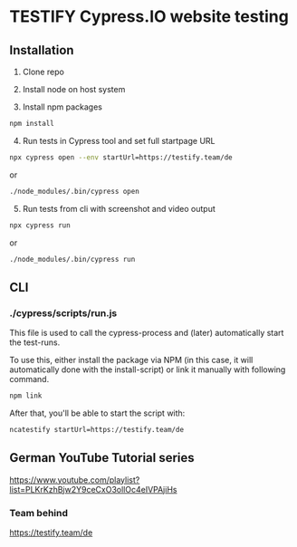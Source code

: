 # TESTIFY Cypress.IO website testing

## Installation

1. Clone repo

2. Install node on host system

3. Install npm packages

```bash
npm install
```

4. Run tests in Cypress tool and set full startpage URL

```bash
npx cypress open --env startUrl=https://testify.team/de
```

or

```bash
./node_modules/.bin/cypress open
```

5. Run tests from cli with screenshot and video output

```bash
npx cypress run
```

or

```bash
./node_modules/.bin/cypress run
```

## CLI

### ./cypress/scripts/run.js

This file is used to call the cypress-process and (later) automatically start the test-runs.

To use this, either install the package via NPM (in this case, it will automatically done with the install-script) or link it manually with following command.

```bash
npm link
```

After that, you'll be able to start the script with:

```bash
ncatestify startUrl=https://testify.team/de
```

## German YouTube Tutorial series

https://www.youtube.com/playlist?list=PLKrKzhBjw2Y9ceCxO3ollOc4eIVPAjiHs

### Team behind

https://testify.team/de
